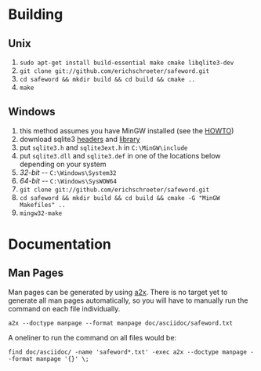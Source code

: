 # Building

## Unix

1. `sudo apt-get install build-essential make cmake libqlite3-dev`
1. `git clone git://github.com/erichschroeter/safeword.git`
1. `cd safeword && mkdir build && cd build && cmake ..`
1. `make`

## Windows

1. this method assumes you have MinGW installed (see the [HOWTO][0])
1. download sqlite3 [headers][1] and [library][2]
1. put `sqlite3.h` and `sqlite3ext.h` in `C:\MinGW\include`
1. put `sqlite3.dll` and `sqlite3.def` in one of the locations below depending on your system
 1. *32-bit* -- `C:\Windows\System32`
 1. *64-bit* -- `C:\Windows\SysWOW64`
1. `git clone git://github.com/erichschroeter/safeword.git`
1. `cd safeword && mkdir build && cd build && cmake -G "MinGW Makefiles" ..`
1. `mingw32-make`

# Documentation

## Man Pages

Man pages can be generated by using [a2x][3]. There is no target yet to generate all man pages automatically, so you will have to manually run the command on each file individually.

    a2x --doctype manpage --format manpage doc/asciidoc/safeword.txt

A oneliner to run the command on all files would be:

    find doc/asciidoc/ -name 'safeword*.txt' -exec a2x --doctype manpage --format manpage '{}' \;

[0]: http://www.mingw.org/wiki/InstallationHOWTOforMinGW
[1]: http://www.sqlite.org/2013/sqlite-amalgamation-3071601.zip
[2]: http://www.sqlite.org/2013/sqlite-dll-win32-x86-3071601.zip
[3]: http://www.methods.co.nz/asciidoc/a2x.1.html
